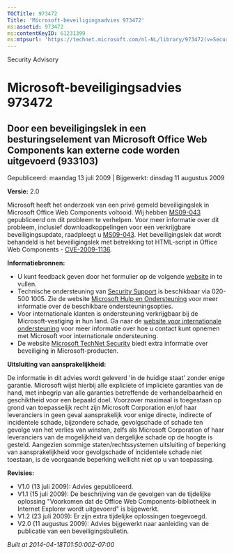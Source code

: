 ```yaml
---
TOCTitle: 973472
Title: 'Microsoft-beveiligingsadvies 973472'
ms:assetid: 973472
ms:contentKeyID: 61231399
ms:mtpsurl: 'https://technet.microsoft.com/nl-NL/library/973472(v=Security.10)'
---
```


Security Advisory

Microsoft-beveiligingsadvies 973472
===================================

Door een beveiligingslek in een besturingselement van Microsoft Office Web Components kan externe code worden uitgevoerd (933103)
---------------------------------------------------------------------------------------------------------------------------------

Gepubliceerd: maandag 13 juli 2009 | Bijgewerkt: dinsdag 11 augustus 2009

**Versie:** 2.0

Microsoft heeft het onderzoek van een privé gemeld beveiligingslek in Microsoft Office Web Components voltooid. Wij hebben [MS09-043](http://technet.microsoft.com/security/bulletin/ms09-043) gepubliceerd om dit probleem te verhelpen. Voor meer informatie over dit probleem, inclusief downloadkoppelingen voor een verkrijgbare beveiligingsupdate, raadpleegt u [MS09-043](http://technet.microsoft.com/security/bulletin/ms09-043). Het beveiligingslek dat wordt behandeld is het beveiligingslek met betrekking tot HTML-script in Office Web Components - [CVE-2009-1136](http://www.cve.mitre.org/cgi-bin/cvename.cgi?name=cve-2006-1136).

**Informatiebronnen:**

-   U kunt feedback geven door het formulier op de volgende [website](https://support.microsoft.com/common/survey.aspx?scid=sw;en;1257&amp;showpage=1&amp;ws=technet&amp;sd=tech) in te vullen.
-   Technische ondersteuning van [Security Support](http://support.microsoft.com/?ln=nl) is beschikbaar via 020-500 1005. Zie de website [Microsoft Hulp en Ondersteuning](http://support.microsoft.com/) voor meer informatie over de beschikbare ondersteuningsopties.
-   Voor internationale klanten is ondersteuning verkrijgbaar bij de Microsoft-vestiging in hun land. Ga naar de [website voor internationale ondersteuning](http://go.microsoft.com/fwlink/?linkid=21155) voor meer informatie over hoe u contact kunt opnemen met Microsoft voor internationale ondersteuning.
-   De website [Microsoft TechNet Security](http://go.microsoft.com/fwlink/?linkid=21132) biedt extra informatie over beveiliging in Microsoft-producten.

**Uitsluiting van aansprakelijkheid:**

De informatie in dit advies wordt geleverd 'in de huidige staat' zonder enige garantie. Microsoft wijst hierbij alle expliciete of impliciete garanties van de hand, met inbegrip van alle garanties betreffende de verhandelbaarheid en geschiktheid voor een bepaald doel. Voorzover maximaal is toegestaan op grond van toepasselijk recht zijn Microsoft Corporation en/of haar leveranciers in geen geval aansprakelijk voor enige directe, indirecte of incidentele schade, bijzondere schade, gevolgschade of schade ten gevolge van het verlies van winsten, zelfs als Microsoft Corporation of haar leveranciers van de mogelijkheid van dergelijke schade op de hoogte is gesteld. Aangezien sommige staten/rechtssystemen uitsluiting of beperking van aansprakelijkheid voor gevolgschade of incidentele schade niet toestaan, is de voorgaande beperking wellicht niet op u van toepassing.

**Revisies:**

-   V1.0 (13 juli 2009): Advies gepubliceerd.
-   V1.1 (15 juli 2009): De beschrijving van de gevolgen van de tijdelijke oplossing "Voorkomen dat de Office Web Components-bibliotheek in Internet Explorer wordt uitgevoerd" is bijgewerkt.
-   V1.2 (23 juli 2009): Er zijn extra tijdelijke oplossingen toegevoegd.
-   V2.0 (11 augustus 2009): Advies bijgewerkt naar aanleiding van de publicatie van een beveiligingsbulletin.

*Built at 2014-04-18T01:50:00Z-07:00*
